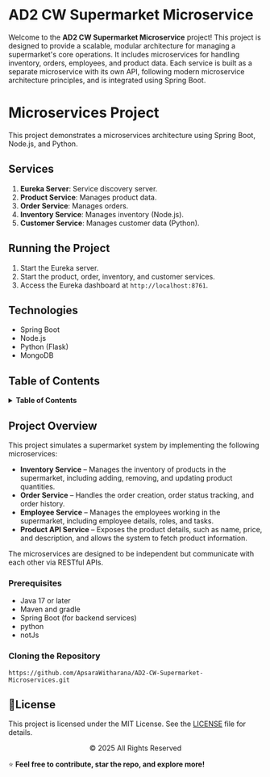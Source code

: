 # AD2 CW Supermarket Microservice

Welcome to the **AD2 CW Supermarket Microservice** project! This project is designed to provide a scalable, modular architecture for managing a supermarket's core operations. It includes microservices for handling inventory, orders, employees, and product data. Each service is built as a separate microservice with its own API, following modern microservice architecture principles, and is integrated using Spring Boot.

# Microservices Project

This project demonstrates a microservices architecture using Spring Boot, Node.js, and Python.

## Services
1. **Eureka Server**: Service discovery server.
2. **Product Service**: Manages product data.
3. **Order Service**: Manages orders.
4. **Inventory Service**: Manages inventory (Node.js).
5. **Customer Service**: Manages customer data (Python).

## Running the Project
1. Start the Eureka server.
2. Start the product, order, inventory, and customer services.
3. Access the Eureka dashboard at `http://localhost:8761`.

## Technologies
- Spring Boot
- Node.js
- Python (Flask)
- MongoDB

## Table of Contents
<details>
  <summary><strong>Table of Contents</strong></summary>
  <ol>
    <li><a href="#project-overview">Project Overview</a></li>
    <li><a href="#services">Microservices</a></li>
    <li><a href="#api-endpoints">API Endpoints</a></li>
    <li><a href="#getting-started">Getting Started</a></li>
    <li><a href="#license">License</a></li>
  </ol>
</details>

## Project Overview

This project simulates a supermarket system by implementing the following microservices:

- **Inventory Service** – Manages the inventory of products in the supermarket, including adding, removing, and updating product quantities.
- **Order Service** – Handles the order creation, order status tracking, and order history.
- **Employee Service** – Manages the employees working in the supermarket, including employee details, roles, and tasks.
- **Product API Service** – Exposes the product details, such as name, price, and description, and allows the system to fetch product information.

The microservices are designed to be independent but communicate with each other via RESTful APIs. 


### Prerequisites

- Java 17 or later
- Maven and gradle
- Spring Boot (for backend services)
- python
- notJs

### Cloning the Repository
```
https://github.com/ApsaraWitharana/AD2-CW-Supermarket-Microservices.git
```

## 💜License

This project is licensed under the MIT License. See the [LICENSE](LICENSE) file for details.

<div align="center">
    © 2025 All Rights Reserved
</div>


⭐ **Feel free to contribute, star the repo, and explore more!**
